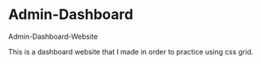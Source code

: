 # Admin-Dashboard
Admin-Dashboard-Website

This is a dashboard website that I made in order to practice using css grid.
